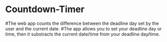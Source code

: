 # Countdown-Timer

#The web app counts the difference between the deadline day set by the user and the current date.
#The app allows you to set your deadline day or time, then it substracts the current date/time from your deadline day/time.
